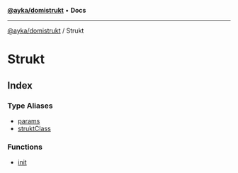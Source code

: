 [**@ayka/domistrukt**](../../README.md) • **Docs**

***

[@ayka/domistrukt](../../globals.md) / Strukt

# Strukt

## Index

### Type Aliases

- [params](type-aliases/params.md)
- [struktClass](type-aliases/struktClass.md)

### Functions

- [init](functions/init.md)

